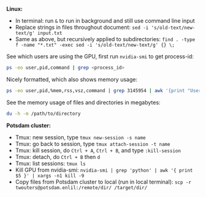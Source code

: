 __Linux:__
- In terminal: run `&` to run in background and still use command line input
- Replace strings in files throughout document: `sed -i 's/old-text/new-text/g' input.txt`
- Same as above, but recursively applied to subdirectories: `find . -type f -name "*.txt" -exec sed -i 's/old-text/new-text/g' {} \;`

See which users are using the GPU, first run `nvidia-smi` to get process-id:
```bash
ps -eo user,pid,command | grep <process_id>
```
Nicely formatted, which also shows memory usage:
```bash
ps -eo user,pid,%mem,rss,vsz,command | grep 3145954 | awk '{print "User:", $1, "PID:", $2, "%MEM:", $3, "RSS:", $4, "VSZ:", $5, "Command:", $6}'
```
See the memory usage of files and directories in megabytes:
```bash
du -h -m /path/to/directory
```


__Potsdam cluster:__
- Tmux: new session, type `tmux new-session -s name`
- Tmux: go back to session, type `tmux attach-session -t name`
- Tmux: kill session, do `Ctrl + A`, `Ctrl + B`, and type `:kill-session`
- Tmux: detach, do `Ctrl + B` then `d`
- Tmux: list sessions: `tmux ls`
- Kill GPU from nvidia-smi: `nvidia-smi | grep 'python' | awk '{ print $5 }' | xargs -n1 kill -9`
- Copy files from Potsdam cluster to local (run in local terminal): `scp -r twouters@potsdam.enlil:/remote/dir/ /target/dir/`
